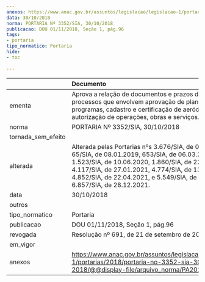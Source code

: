 ```yaml
---
anexos: https://www.anac.gov.br/assuntos/legislacao/legislacao-1/portarias/2018/portaria-no-3352-sia-30-10-2018/@@display-file/arquivo_norma/PA2018-3352.pdf
data: 30/10/2018
norma: PORTARIA Nº 3352/SIA, 30/10/2018
publicacao: DOU 01/11/2018, Seção 1, pág.96
tags:
- portaria
tipo_normatico: Portaria
hide: 
- toc 
 
---
```


|                    | Documento                                                                                                                                                                                                                                                                                     |
|:-------------------|:----------------------------------------------------------------------------------------------------------------------------------------------------------------------------------------------------------------------------------------------------------------------------------------------|
| ementa             | Aprova a relação de documentos e prazos de análise dos processos que envolvem aprovação de planos e programas, cadastro e certificação de aeródromos e autorização de operações, obras e serviços.                                                                                            |
| norma              | PORTARIA Nº 3352/SIA, 30/10/2018                                                                                                                                                                                                                                                              |
| tornada_sem_efeito |                                                                                                                                                                                                                                                                                               |
| alterada           | Alterada pelas Portarias nºs 3.676/SIA, de 03.12.2018, 65/SIA, de 08.01.2019, 653/SIA, de 06.03.2020, 1.523/SIA, de 10.06.2020, 1.860/SIA, de 22.07.2020, 4.117/SIA, de 27.01.2021, 4.774/SIA, de 13.04.2021, 4.852/SIA, de 22.04.2021, e 5.549/SIA, de 22.07.2021, 6.857/SIA, de 28.12.2021. |
| data               | 30/10/2018                                                                                                                                                                                                                                                                                    |
| outros             |                                                                                                                                                                                                                                                                                               |
| tipo_normatico     | Portaria                                                                                                                                                                                                                                                                                      |
| publicacao         | DOU 01/11/2018, Seção 1, pág.96                                                                                                                                                                                                                                                               |
| revogada           | Resolução nº 691, de 21 de setembro de 2022                                                                                                                                                                                                                                                   |
| em_vigor           |                                                                                                                                                                                                                                                                                               |
| anexos             | https://www.anac.gov.br/assuntos/legislacao/legislacao-1/portarias/2018/portaria-no-3352-sia-30-10-2018/@@display-file/arquivo_norma/PA2018-3352.pdf                                                                                                                                          |